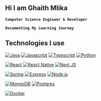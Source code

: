## Hi I am Ghaith Mlika

**`Computer Science Engineer & Developer`**

**`Documenting My Learning Journey`**


## Technologies I use

[![Java](https://custom-icon-badges.demolab.com/badge/-Java-bb3e03?style=for-the-badge&logo=java&logoColor=white)](https://www.java.com/) [![Javascript](https://custom-icon-badges.demolab.com/badge/-Javascript-ffd60a?style=for-the-badge&logo=javascript&logoColor=white)](https://www.javascript.com/) [![Typescript](https://custom-icon-badges.demolab.com/badge/-Typescript-3178C6?style=for-the-badge&logo=typescript&logoColor=white)](https://www.typescriptlang.org/)
[![Python](https://img.shields.io/badge/python-3670A0?style=for-the-badge&logo=python&logoColor=ffdd54)](https://www.python.org/)

[![React](https://custom-icon-badges.demolab.com/badge/-React-218AAB?style=for-the-badge&logo=react&logoColor=white)](https://reactjs.org/) [![React Native](https://custom-icon-badges.demolab.com/badge/-ReactNative-218AAB?style=for-the-badge&logo=react&logoColor=white)](https://reactnative.dev/) [![Next JS](https://img.shields.io/badge/Next-black?style=for-the-badge&logo=next.js&logoColor=white)](https://nextjs.org/)

[![Spring](https://custom-icon-badges.demolab.com/badge/-Spring-84a98c?style=for-the-badge&logo=spring&logoColor=white)](https://spring.io/projects/spring-boot) [![Express](https://custom-icon-badges.demolab.com/badge/-Express-000000?style=for-the-badge&logo=express&logoColor=white)](https://expressjs.com/) [![Node.js](https://custom-icon-badges.demolab.com/badge/-Node.js-339933?style=for-the-badge&logo=node.js&logoColor=white)](https://nodejs.org/)

[![MongoDB](https://custom-icon-badges.demolab.com/badge/-MongoDB-47A248?style=for-the-badge&logo=mongodb&logoColor=white)](https://www.mongodb.com/) [![Postgres](https://img.shields.io/badge/postgres-%23316192.svg?style=for-the-badge&logo=postgresql&logoColor=white)](https://www.postgresql.org/)

[![Docker](https://img.shields.io/badge/docker-%230db7ed.svg?style=for-the-badge&logo=docker&logoColor=white)](https://www.docker.com/)
